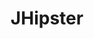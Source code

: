 ---
blog: https://developer.okta.com/blog/2019/05/23/java-microservices-spring-cloud-config
codehost: https://github.com/jhipster
logohandle: jhipstertech
sort: jhipster
title: JHipster
twitter: https://x.com/java_hipster
website: https://www.jhipster.tech/
---